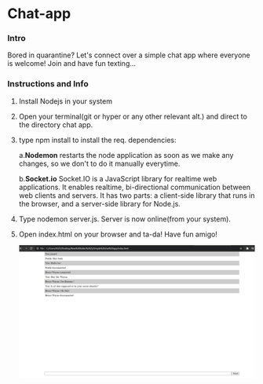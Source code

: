 # Chat-app

### Intro
Bored in quarantine? Let's connect over a simple chat app where everyone is welcome! Join and have fun texting...

### Instructions and Info
1. Install Nodejs in your system
2. Open your terminal(git or hyper or any other relevant alt.) and direct to the directory chat app.
3. type npm install to install the req. dependencies:

    a.**Nodemon** restarts the node application as soon as we make any changes, so we don't to do it manually everytime.
    
    b.**Socket.io** Socket.IO is a JavaScript library for realtime web applications. It enables realtime, bi-directional communication between web clients and servers. 
    It has two parts: a client-side library that runs in the browser, and a server-side library for Node.js.
    
4. Type nodemon server.js. Server is now online(from your system).
5. Open index.html on your browser and ta-da! Have fun amigo!

   ![Screenshot](https://github.com/PRATIKNALAWADE/Chat-app/blob/master/Screenshot-chat%20(2).png)
